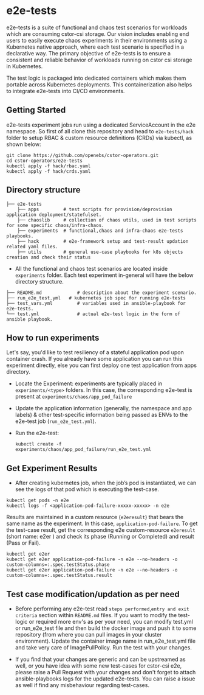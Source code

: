 # e2e-tests

e2e-tests is a suite of functional and chaos test scenarios for workloads which are consuming cstor-csi storage. Our vision includes enabling end users to easily execute chaos experiments in their environments using a Kubernetes native approach, where each test scenario is specified in a declarative way. The primary objective of e2e-tests is to ensure a consistent and reliable behavior of workloads running on cstor csi storage in Kubernetes. 

The test logic is packaged into dedicated containers which makes them portable across Kubernetes deployments. 
This containerization also helps to integrate e2e-tests into CI/CD environments. 


## Getting Started

e2e-tests experiment jobs run using a dedicated ServiceAccount in the e2e namespace. So first of all clone this repository and head to `e2e-tests/hack` folder to setup RBAC & custom resource definitions (CRDs) via kubectl, as shown below: 

```
git clone https://github.com/openebs/cstor-operators.git
cd cstor-operators/e2e-tests
kubectl apply -f hack/rbac.yaml
kubectl apply -f hack/crds.yaml  
```

## Directory structure

```
├── e2e-tests
    ├── apps         # test scripts for provision/deprovision application deployment/statefulset. 
    ├── chaoslib     # collection of chaos utils, used in test scripts for some specific chaos/infra-chaos.
    ├── experiments  # functional,chaos and infra-chaos e2e-tests playbooks.
    ├── hack         # e2e-framework setup and test-result updation related yaml files.
    ├── utils        # general use-case playbooks for k8s objects creation and check their status
```

- All the functional and chaos test scenarios are located inside `experiments` folder. Each test experiment in-general will have the below directory structure.

```
├── README.md             # description about the experiment scenario.
├── run_e2e_test.yml   # kubernetes job spec for running e2e-tests
├── test_vars.yml         # variables used in ansible-playbook for e2e-tests.
└── test.yml              # actual e2e-test logic in the form of ansible playbook.
```


## How to run experiments 

Let's say, you'd like to test resiliency of a stateful application pod upon container crash. If you already have some application you can run this experiment directly, else you can first deploy one test application from apps directory.

- Locate the Experiment: experiments are typically placed in `experiments/<type>` folders. In this case, the corresponding e2e-test is present at `experiments/chaos/app_pod_failure` 

- Update the application information (generally, the namespace and app labels) & other test-specific information being passed as ENVs to the e2e-test job (`run_e2e_test.yml`). 

- Run the e2e-test:

  ```
  kubectl create -f experiments/chaos/app_pod_failure/run_e2e_test.yml
  ```
  

## Get Experiment Results

- After creating kubernetes job, when the job’s pod is instantiated, we can see the logs of that pod which is executing the test-case.

```
kubectl get pods -n e2e
kubectl logs -f <application-pod-failure-xxxxx-xxxxx> -n e2e
```

Results are maintained in a custom resource (`e2eresult`) that bears the same name as the experiment. In this case,
`application-pod-failure`. To get the test-case result, get the corresponding e2e custom-resource `e2eresult` (short name: e2er ) and check its phase (Running or Completed) and result (Pass or Fail).

```
kubectl get e2er
kubectl get e2er application-pod-failure -n e2e --no-headers -o custom-columns=:.spec.testStatus.phase
kubectl get e2er application-pod-failure -n e2e --no-headers -o custom-columns=:.spec.testStatus.result
```

## Test case modification/updation as per need

- Before performing any e2e-test read `steps performed`,`entry and exit criteria` section within `README.md` files. If you want to modify the test-logic or required more env's as per your need, you can modify test.yml or run_e2e_test file and then build the docker image and push it to some repository (from where you can pull images in your cluster environment). Update the container image name in run_e2e_test.yml file and take very care of ImagePullPolicy. Run the test with your changes.

- If you find that your changes are generic and can be upstreamed as well, or you have idea with some new test-cases for cstor-csi e2e, please raise a Pull Request with your changes and don't forget to attach ansible-playbooks logs for the updated e2e-tests. You can raise a issue as well if find any misbehaviour regarding test-cases. 
